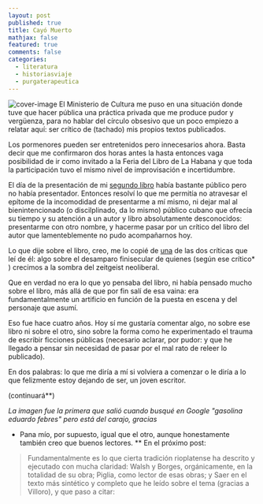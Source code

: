 ```yaml
---
layout: post
published: true
title: Cayó Muerto
mathjax: false
featured: true
comments: false
categories: 
  - literatura
  - historiasviaje
  - purgaterapeutica   
---
```

![cover-image](https://steemitimages.com/0x0/https://cdn.steemitimages.com/DQmePcXtpQpd8zg1eyQEcbqDM8gLP8d7iJyaCQzPzY5rYJx/ext.jpg)
El Ministerio de Cultura me puso en una situación donde tuve que hacer pública una práctica privada que me produce pudor y vergüenza, para no hablar del círculo obsesivo que un poco empiezo a relatar aquí: ser crítico de (tachado) mis propios textos publicados.

Los pormenores pueden ser entretenidos pero innecesarios ahora. Basta decir que me confirmaron dos horas antes la hasta entonces vaga posibilidad de ir como invitado a la Feria del Libro de La Habana y que toda la participación tuvo el mismo nivel de improvisación e incertidumbre.

El día de la presentación de mi [segundo libro](http://www.libreroonline.com/venezuela/libros/100675/febres-eduardo/gasolina.html) había bastante público pero no había presentador. Entonces resolví lo que me permitía no atravesar el epítome de la incomodidad de presentarme a mí mismo, ni dejar mal al bienintencionado (o discilplinado, da lo mismo) público cubano que ofrecía su tiempo y su atención a un autor y libro absolutamente desconocidos: presentarme con otro nombre, y hacerme pasar por un crítico del libro del autor que lamenteblemente no pudo acompañarnos hoy.

Lo que dije sobre el libro, creo, me lo copié de [una](http://laculturanuestra.com/un-paranoico-es-una-persona-que-sabe-lo-que-esta-pasando/) de las dos críticas que leí de él: algo sobre el desamparo finisecular de quienes (según ese crítico* ) crecimos a la sombra del zeitgeist neoliberal.

Que en verdad no era lo que yo pensaba del libro, ni había pensado mucho sobre el libro, más allá de que por fin salí de esa vaina: era fundamentalmente un artificio en función de la puesta en escena y del personaje que asumí.

Eso fue hace cuatro años. Hoy sí me gustaría comentar algo, no sobre ese libro ni sobre el otro, sino sobre la forma como he experimentado el trauma de escribir ficciones públicas (necesario aclarar, por pudor: y que he llegado a pensar sin necesidad de pasar por el mal rato de releer lo publicado).

En dos palabras: lo que me diría a mí si volviera a comenzar o le diría a lo que felizmente estoy dejando de ser, un joven escritor.

(continuará**)

*La imagen fue la primera que salió cuando busqué en Google "gasolina eduardo febres" pero está del carajo, gracias*

 * Pana mío, por supuesto, igual que el otro, aunque honestamente también creo que buenos lectores.
 ** En el próximo post:
> Fundamentalmente es lo que cierta tradición rioplatense ha descrito y ejecutado con mucha claridad: Walsh y Borges, orgánicamente, en la totalidad de su obra; Piglia, como lector de esas obras; y Saer en el texto más sintético y completo que he leído sobre el tema (gracias a Villoro), y que paso a citar:
